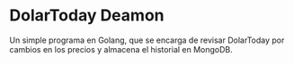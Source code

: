 # DolarToday Deamon

Un simple programa en Golang, que se encarga de revisar DolarToday por cambios en los precios y almacena el historial en MongoDB.
